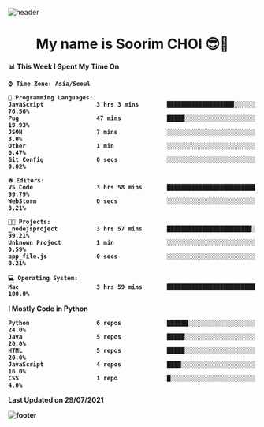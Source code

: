 <!--
**sxxrxm/sxxrxm** is a ✨ _special_ ✨ repository because its `README.md` (this file) appears on your GitHub profile.
-->
![header](https://capsule-render.vercel.app/api?type=Waving&color=gradient&height=300&section=header&text=Soorim%20CHOI&fontSize=90&animation=twinkling&fontAlignY=40)
<h1 align="center">
  My name is <b>Soorim CHOI<b> 😎👋
</h1>
  
<!--START_SECTION:waka-->
📊 **This Week I Spent My Time On** 

```text
⌚︎ Time Zone: Asia/Seoul

💬 Programming Languages: 
JavaScript               3 hrs 3 mins        ███████████████████░░░░░░   76.56% 
Pug                      47 mins             █████░░░░░░░░░░░░░░░░░░░░   19.93% 
JSON                     7 mins              ░░░░░░░░░░░░░░░░░░░░░░░░░   3.0% 
Other                    1 min               ░░░░░░░░░░░░░░░░░░░░░░░░░   0.47% 
Git Config               0 secs              ░░░░░░░░░░░░░░░░░░░░░░░░░   0.02%

🔥 Editors: 
VS Code                  3 hrs 58 mins       █████████████████████████   99.79% 
WebStorm                 0 secs              ░░░░░░░░░░░░░░░░░░░░░░░░░   0.21%

🐱‍💻 Projects: 
_nodejsproject           3 hrs 57 mins       ████████████████████████░   99.21% 
Unknown Project          1 min               ░░░░░░░░░░░░░░░░░░░░░░░░░   0.59% 
app_file.js              0 secs              ░░░░░░░░░░░░░░░░░░░░░░░░░   0.21%

💻 Operating System: 
Mac                      3 hrs 59 mins       █████████████████████████   100.0%

```

**I Mostly Code in Python** 

```text
Python                   6 repos             ██████░░░░░░░░░░░░░░░░░░░   24.0% 
Java                     5 repos             █████░░░░░░░░░░░░░░░░░░░░   20.0% 
HTML                     5 repos             █████░░░░░░░░░░░░░░░░░░░░   20.0% 
JavaScript               4 repos             ████░░░░░░░░░░░░░░░░░░░░░   16.0% 
CSS                      1 repo              █░░░░░░░░░░░░░░░░░░░░░░░░   4.0%

```



 Last Updated on 29/07/2021
<!--END_SECTION:waka-->


![footer](https://capsule-render.vercel.app/api?type=Waving&section=footer&color=gradient&height=300)
